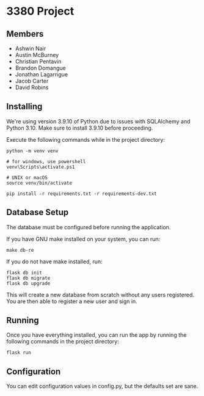 # 3380 Project

## Members
* Ashwin Nair
* Austin McBurney
* Christian Pentavin
* Brandon Domangue 
* Jonathan Lagarrigue
* Jacob Carter
* David Robins

## Installing
We're using version 3.9.10 of Python due to issues with SQLAlchemy and Python 3.10.
Make sure to install 3.9.10 before proceeding.

Execute the following commands while in the project directory:
```shell
python -m venv venv

# for windows, use powershell
venv\Scripts\activate.ps1

# UNIX or macOS
source venv/bin/activate

pip install -r requirements.txt -r requirements-dev.txt
```

## Database Setup
The database must be configured before running the application.

If you have GNU make installed on your system, you can run:

```shell
make db-re
```

If you do not have make installed, run:

```shell
flask db init
flask db migrate
flask db upgrade
```

This will create a new database from scratch without any users registered.
You are then able to register a new user and sign in.

## Running
Once you have everything installed, you can run the app by running the following
commands in the project directory:

```shell
flask run
```

## Configuration
You can edit configuration values in config.py, but the defaults set are sane.
